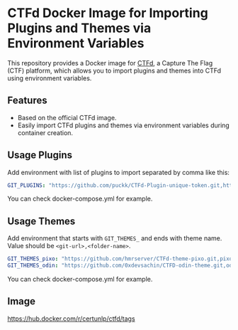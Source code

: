 # CTFd Docker Image for Importing Plugins and Themes via Environment Variables

This repository provides a Docker image for [CTFd](https://ctfd.io/), a Capture The Flag (CTF) platform, which allows you to import plugins and themes into CTFd using environment variables.

## Features

- Based on the official CTFd image.
- Easily import CTFd plugins and themes via environment variables during container creation.

## Usage Plugins

Add environment with list of plugins to import separated by comma like this:

```yaml
GIT_PLUGINS: "https://github.com/puckk/CTFd-Plugin-unique-token.git,https://github.com/TheArqsz/CTFd-gdrive-plugin.git"
```

You can check docker-compose.yml for example.

## Usage Themes

Add environment that starts with `GIT_THEMES_` and ends with theme name. Value should be `<git-url>,<folder-name>`.

```yaml
GIT_THEMES_pixo: "https://github.com/hmrserver/CTFd-theme-pixo.git,pixo"
GIT_THEMES_odin: "https://github.com/0xdevsachin/CTFD-odin-theme.git,odin"
```

You can check docker-compose.yml for example.


## Image

https://hub.docker.com/r/certunlp/ctfd/tags
